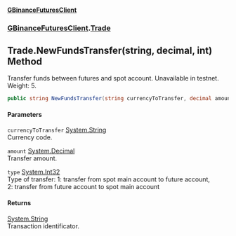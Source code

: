 #### [GBinanceFuturesClient](./index.md 'index')
### [GBinanceFuturesClient](./GBinanceFuturesClient.md 'GBinanceFuturesClient').[Trade](./GBinanceFuturesClient-Trade.md 'GBinanceFuturesClient.Trade')
## Trade.NewFundsTransfer(string, decimal, int) Method
Transfer funds between futures and spot account. Unavailable in testnet. Weight: 5.  
```csharp
public string NewFundsTransfer(string currencyToTransfer, decimal amount, int type);
```
#### Parameters
<a name='GBinanceFuturesClient-Trade-NewFundsTransfer(string_decimal_int)-currencyToTransfer'></a>
`currencyToTransfer` [System.String](https://docs.microsoft.com/en-us/dotnet/api/System.String 'System.String')  
Currency code.  
  
<a name='GBinanceFuturesClient-Trade-NewFundsTransfer(string_decimal_int)-amount'></a>
`amount` [System.Decimal](https://docs.microsoft.com/en-us/dotnet/api/System.Decimal 'System.Decimal')  
Transfer amount.  
  
<a name='GBinanceFuturesClient-Trade-NewFundsTransfer(string_decimal_int)-type'></a>
`type` [System.Int32](https://docs.microsoft.com/en-us/dotnet/api/System.Int32 'System.Int32')  
Type of transfer: 1: transfer from spot main account to future account,    
            2: transfer from future account to spot main account  
  
#### Returns
[System.String](https://docs.microsoft.com/en-us/dotnet/api/System.String 'System.String')  
Transaction identificator.  
